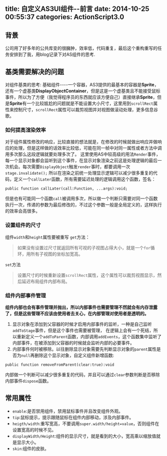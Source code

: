 title: 自定义AS3UI组件--前言
date: 2014-10-25 00:55:37
categories: ActionScript3.0
---
## 背景
公司用了好多年的公共库变的很臃肿，效率低，代码重复，最后这个重构重写的任务安排到了我，用blog记录下对AS组件的思考.
## 基类需要解决的问题
对组件基类的思考:
基础组件----一个容器，AS3提供的最基本的容器是**Sprite**，还有一个虚基类**DisplayObjectContainer**，但是这是一个虚基类且不能接受鼠标事件，所以为了方便（我觉得程序员的东西就应该方便自己）直接继承**Sprite**，但是**Sprite**有一个比较尴尬的问题就是不能设置大小尺寸，这里用到`scrollRect`属性来控制尺寸，`scrollRect`属性可以裁剪视图并对视图做滚动处理，更多信息谷歌。
### 如何提高渲染效率
对于组件属性修改的响应，比较直接的想法就是，在修改的时候就做出响应并做响应的处理，但是这样做的话效率比较低，可能在同一帧中对同一属性或者方法中调用多次那么这段逻辑就要处理多次了。
这里使用AS中较高级的用法`Render`事件，每一个显示对象都会监听到这个事件，在显示对象渲染之前这是处理逻辑的最后一次机会。每次需要`DisplayObject`触发`render`事时，都要调用一次`stage.invalidate();`
所以在渲染之前统一处理显示逻辑可以减少很多重复的代码，定义一个`callLater`函数，所有需要延迟处理的逻辑调用这个函数，签名：
```
public function callLater(call:Function, ...args):void;
```
但是也有可能同一个函数`call`被调用多次，所以做一个判断只需要对同一个函数执行一次，传递的参数为最后修改的，不过这个参数一般是全局定义的，这样执行的效率会高很多。
### 设置组件的尺寸
组件`width`和`height`属性要被重写
`get`方法：
> 如果没有设置过尺寸就返回所有可视的子视图占得大小，就是一个`for`循环，用所有子视图的坐标加宽高。

`set`方法
> 设置尺寸的时候重新设置`scrollRect`属性，这个属性可以裁剪视图显示，然后延迟布局组件内部布局。

### 组件内部事件管理
**组件内部也会有事件管理并抛出，所以内部事件也需要管理不然就会有内存泄露了，但是这些管理不应该由使用者去关心，在内部管理对使用者是透明的。**
1. 显示对象在添加到父容器的时候才启用内部事件的监听，一种是自己监听`addToStage`事件，但是这个事件也需要被管理， 在逻辑上会有一个死结，所以重新定义一个`addToParent`函数，内部调用`addEvents`，这个函数集中监听了内部事件，在被添加到父容器的时候就会监听内部的必要事件。
2. 内部事件何时被移除。以往删除显示对象需要先判断显示对象的`parent`属性是否为`null`再删除这个显示对象，自定义组件新增函数:
```
public function removeFromParent(clear:true):void
```
内部做一个判断可以减少很多重复的代码，并且可以通过`clear`参数判断是否移除内部事件`dispose`函数。
## 常用属性
+ `enable`:是否禁用组件，禁用鼠标事件并且改变组件外观。
+ `tip`:鼠标提示，提示跟随鼠标在组件内部移动，涉及内部事件。
+ `heigth/width`:重写宽高，不要调用`super.width/height=value`，否则组件在设置宽高的时候不见。
+ `displayWidth/Height`:组件的显示尺寸，就是看到的大小，宽高乘以缩放值就是显示大小。
+ `skin`:组件的皮肤。

